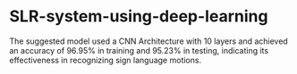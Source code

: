 # SLR-system-using-deep-learning
The suggested model used a CNN Architecture with 10 layers and achieved an accuracy of 96.95% in training and 95.23% in testing, indicating its effectiveness in recognizing sign language motions. 
